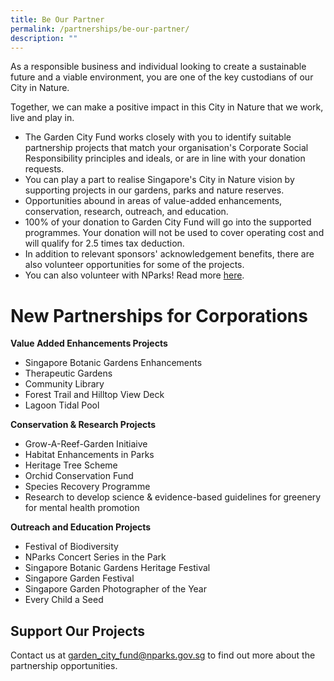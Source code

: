 ```yaml
---
title: Be Our Partner
permalink: /partnerships/be-our-partner/
description: ""
---
```



As a responsible business and individual looking to create a sustainable future and a viable environment, you are one of the key custodians of our City in Nature.  
  
Together, we can make a positive impact in this City in Nature that we work, live and play in.

*   The Garden City Fund works closely with you to identify suitable partnership projects that match your organisation's Corporate Social Responsibility principles and ideals, or are in line with your donation requests.
*   You can play a part to realise Singapore's City in Nature vision by supporting projects in our gardens, parks and nature reserves.
*   Opportunities abound in areas of value-added enhancements, conservation, research, outreach, and education.
*   100% of your donation to Garden City Fund will go into the supported programmes. Your donation will not be used to cover operating cost and will qualify for 2.5 times tax deduction.
*   In addition to relevant sponsors' acknowledgement benefits, there are also volunteer opportunities for some of the projects.
*   You can also volunteer with NParks! Read more [here](https://www.nparks.gov.sg/partner-us/volunteer).

# New Partnerships for Corporations
**Value Added Enhancements Projects**

*   Singapore Botanic Gardens Enhancements
*   Therapeutic Gardens
*   Community Library
*   Forest Trail and Hilltop View Deck
*   Lagoon Tidal Pool

**Conservation & Research Projects**

*   Grow-A-Reef-Garden Initiaive
*   Habitat Enhancements in Parks
*   Heritage Tree Scheme
*   Orchid Conservation Fund
*   Species Recovery Programme
*   Research to develop science & evidence-based guidelines for greenery for mental health promotion

**Outreach and Education Projects**

*   Festival of Biodiversity
*   NParks Concert Series in the Park
*   Singapore Botanic Gardens Heritage Festival
*   Singapore Garden Festival
*   Singapore Garden Photographer of the Year
*   Every Child a Seed

Support Our Projects
--------------------

Contact us at [garden\_city\_fund@nparks.gov.sg](mailto:garden_city_fund@nparks.gov.sg) to find out more about the partnership opportunities.